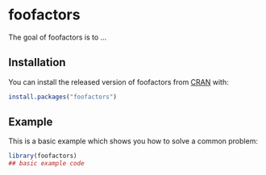 
# foofactors

<!-- badges: start -->
<!-- badges: end -->

The goal of foofactors is to ...

## Installation

You can install the released version of foofactors from [CRAN](https://CRAN.R-project.org) with:

``` r
install.packages("foofactors")
```

## Example

This is a basic example which shows you how to solve a common problem:

``` r
library(foofactors)
## basic example code
```

